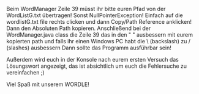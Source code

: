 Beim WordManager Zeile 39 müsst ihr bitte euren Pfad von der WordListG.txt übertragen! Sonst NullPointerException!
Einfach auf die wordlistG.txt file rechts clicken und dann Copy/Path Reference anklicken!
Dann den Absoluten Path kopieren.
Anschließend bei der WordManager.java class die Zeile 39 das in den " " ausbessern mit eurem kopierten path und falls ihr einen Windows PC habt die \ (backslash) zu / (slashes) ausbessern
Dann sollte das Programm ausführbar sein!

Außerdem wird euch in der Konsole nach eurem ersten Versuch das Lösungswort angezeigt, das ist absichtlich um euch die Fehlersuche zu vereinfachen ;)

Viel Spaß mit unserem WORDLE!

